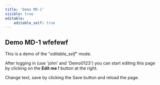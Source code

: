 ```yaml
---
title: 'Demo MD-1'
visible: true
editable:
    editable_self: true
---
```


## Demo MD-1 wfefewf

This is a demo of the "<i>editable_self</i>" mode.

After logging in (use 'john' and 'Demo0123') you can start editing this page by clicking on the <b>Edit me !</b> button at the right.

Change text, save by clicking the Save button and reload the page.